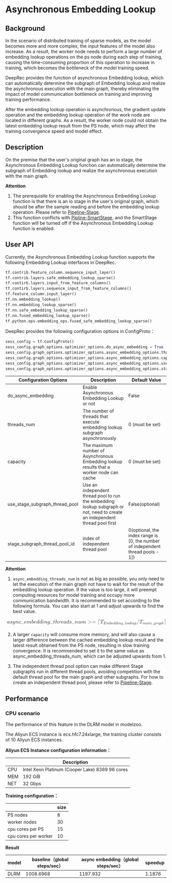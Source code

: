 # Asynchronous Embedding Lookup

## Background

In the scenario of distributed training of sparse models, as the model becomes more and more complex, the input features of the model also increase. As a result, the worker node needs to perform a large number of embedding lookup operations on the ps node during each step of training, causing the time-consuming proportion of this operation to increase in training, which becomes the bottleneck of the model training speed.

DeepRec provides the function of asynchronous Embedding lookup, which can automatically determine the subgraph of Embedding lookup and realize the asynchronous execution with the main graph, thereby eliminating the impact of model communication bottleneck on training and improving training performance.

After the embedding lookup operation is asynchronous, the gradient update operation and the embedding lookup operation of the work node are located in different graphs. As a result, the worker node could not obtain the latest embedding lookup result from the PS node, which may affect the training convergence speed and model effect.

## Description

On the premise that the user's original graph has an io stage, the Asynchronous Embedding Lookup function can automatically determine the subgraph of Embedding lookup and realize the asynchronous execution with the main graph.

**Attention**

1. The prerequisite for enabling the Asynchronous Embedding Lookup function is that there is an io stage in the user's original graph, which should be after the sample reading and before the embedding lookup operation. Please refer to [Pipeline-Stage](./Stage.md).
2. This function conflicts with [Pipline-SmartStage](./SmartStage), and the SmartStage function will be turned off if the Asynchronous Embedding Lookup function is enabled.

## User API

Currently, the Asynchronous Embedding Lookup function supports the following Embedding Lookup interfaces in DeepRec.

```python
tf.contrib.feature_column.sequence_input_layer()
tf.contrib.layers.safe_embedding_lookup_sparse()
tf.contirb.layers.input_from_feature_columns()
tf.contirb.layers.sequence_input_from_feature_columns()
tf.feature_column.input_layer()
tf.nn.embedding_lookup()
tf.nn.embedding_lookup_sparse()
tf.nn.safe_embedding_lookup_sparse()
tf.nn.fused_embedding_lookup_sparse()
tf.python.ops.embedding_ops.fused_safe_embedding_lookup_sparse()
```

DeepRec provides the following configuration options in ConfigProto：

```python
sess_config = tf.ConfigProto()
sess_config.graph_options.optimizer_options.do_async_embedding = True
sess_config.graph_options.optimizer_options.async_embedding_options.threads_num = 4
sess_config.graph_options.optimizer_options.async_embedding_options.capacity = 4
sess_config.graph_options.optimizer_options.async_embedding_options.use_stage_subgraph_thread_pool = False # optional
sess_config.graph_options.optimizer_options.async_embedding_options.stage_subgraph_thread_pool_id = 0 # optional
```

| Configuration Options          | Description                                                                                                                  | Default Value                                                                   |
| ------------------------------ | ---------------------------------------------------------------------------------------------------------------------------- | ------------------------------------------------------------------------------- |
| do_async_embedding             | Enable Asynchronous Embedding Lookup or not                                                                                  | False                                                                           |
| threads_num                    | The number of threads that execute embedding lookup subgraph asynchronously                                                  | 0 (must be set)                                                                 |
| capacity                       | The maximum number of Asynchronous Embedding lookup results that a worker node can cache                                     | 0 (must be set)                                                                 |
| use_stage_subgraph_thread_pool | Use an independent thread pool to run the embedding lookup subgraph or not,  need to create an independent thread pool first | False(optional)                                                                 |
| stage_subgraph_thread_pool_id  | index of independent thread pool                                                                                             | 0(optional, the index range is [0, the number of independent thread pools - 1]) |

**Attention**

1. `async_embedding_threads_num` is not as big as possible, you only need to let the execution of the main graph not have to wait for the result of the embedding lookup operation. If the value is too large, it will preempt computing resources for model training and occupy more communication bandwidth. It is recommended to set according to the following formula. You can also start at 1 and adjust upwards to find the best value.

![](./Async-Embedding-Stage/1.png)

2. A larger `capacity` will consume more memory, and will also cause a larger difference between the cached embedding lookup result and the latest result obtained from the PS node, resulting in slow training convergence. It is recommended to set it to the same value as async_embedding_threads_num, which can be adjusted upwards from 1.

3. The independent thread pool option can make different Stage subgraphs run in different thread pools, avoiding competition with the default thread pool for the main graph and other subgraphs. For how to create an independent thread pool, please refer to [Pipeline-Stage](./Stage.md).

## Performance

### CPU scenario

The performance of this feature in the DLRM model in modelzoo.

The Aliyun ECS instance is ecs.hfc7.24xlarge, the training cluster consists of 10 Aliyun ECS instances. 

**Aliyun ECS Instance configuration information：**

|     | Description                                     |
| --- | ----------------------------------------------- |
| CPU | Intel Xeon Platinum (Cooper Lake) 8369 96 cores |
| MEM | 192 GiB                                         |
| NET | 32 Gbps                                         |

**Training configuration：**

|                      | size |
| -------------------- | ---- |
| PS nodes             | 8    |
| worker nodes         | 30   |
| cpu cores per PS     | 15   |
| cpu cores per worker | 10   |

**Result**

| model | baseline（global steps/sec） | async embedding（global steps/sec） | speedup |
| ----- | -------------------------- | --------------------------------- | ------- |
| DLRM  | 1008.6968                  | 1197.932                          | 1.1876  |

        
